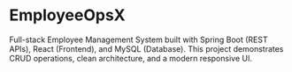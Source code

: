 # EmployeeOpsX
Full-stack Employee Management System built with Spring Boot (REST APIs), React (Frontend), and MySQL (Database). This project demonstrates CRUD operations, clean architecture, and a modern responsive UI.
